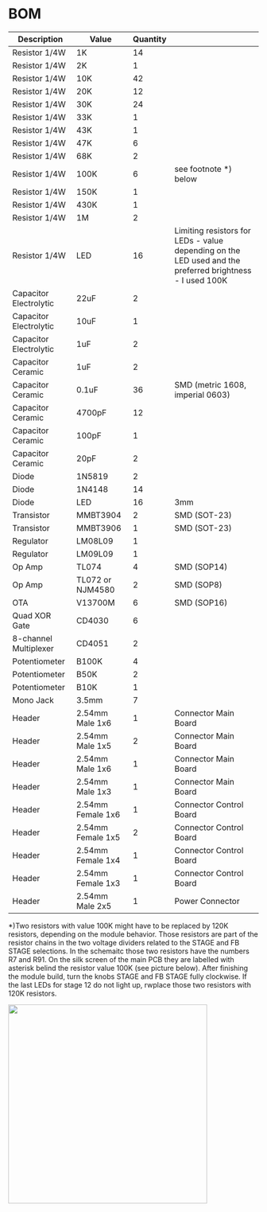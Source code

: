 # BOM

| Description | Value | Quantity | |
| --- | --- | --- | --- |
| Resistor 1/4W | 1K | 14 | |
| Resistor 1/4W | 2K | 1 | |
| Resistor 1/4W | 10K | 42 | |
| Resistor 1/4W | 20K | 12 | |
| Resistor 1/4W | 30K | 24 | |
| Resistor 1/4W | 33K | 1 | |
| Resistor 1/4W | 43K | 1 | |
| Resistor 1/4W | 47K | 6 | |
| Resistor 1/4W | 68K | 2 | |
| Resistor 1/4W | 100K | 6 | see footnote *) below |
| Resistor 1/4W | 150K | 1 | |
| Resistor 1/4W | 430K | 1 | |
| Resistor 1/4W | 1M | 2 | |
| Resistor 1/4W | LED | 16 | Limiting resistors for LEDs - value depending on the LED used and the preferred brightness - I used 100K |
| Capacitor Electrolytic | 22uF | 2 | |
| Capacitor Electrolytic | 10uF | 1 | |
| Capacitor Electrolytic | 1uF | 2 | |
| Capacitor Ceramic | 1uF | 2 | |
| Capacitor Ceramic | 0.1uF | 36 | SMD (metric 1608, imperial 0603) |
| Capacitor Ceramic | 4700pF | 12 | |
| Capacitor Ceramic | 100pF | 1 | |
| Capacitor Ceramic | 20pF | 2 | |
| Diode | 1N5819 | 2 | |
| Diode | 1N4148 | 14 | |
| Diode | LED | 16 | 3mm |
| Transistor | MMBT3904 | 2 | SMD (SOT-23) |
| Transistor | MMBT3906 | 1 | SMD (SOT-23) |
| Regulator | LM08L09 | 1 | |
| Regulator | LM09L09 | 1 | |
| Op Amp | TL074 | 4 | SMD (SOP14) |
| Op Amp | TL072 or NJM4580 | 2 | SMD (SOP8) |
| OTA | V13700M | 6 | SMD (SOP16) |
| Quad XOR Gate | CD4030 | 6 | |
| 8-channel Multiplexer | CD4051 | 2 | |
| Potentiometer | B100K | 4 | |
| Potentiometer | B50K | 2 | |
| Potentiometer | B10K | 1 | |
| Mono Jack | 3.5mm | 7 | |
| Header | 2.54mm Male 1x6 | 1 | Connector Main Board |
| Header | 2.54mm Male 1x5 | 2 | Connector Main Board |
| Header | 2.54mm Male 1x6 | 1 | Connector Main Board |
| Header | 2.54mm Male 1x3 | 1 | Connector Main Board |
| Header | 2.54mm Female 1x6 | 1 | Connector Control Board |
| Header | 2.54mm Female 1x5 | 2 | Connector Control Board |
| Header | 2.54mm Female 1x4 | 1 | Connector Control Board |
| Header | 2.54mm Female 1x3 | 1 | Connector Control Board |
| Header | 2.54mm Male 2x5 | 1 | Power Connector |

*)Two resistors with value 100K might have to be replaced by 120K resistors, depending on the module behavior. Those resistors are part of the resistor chains in the two voltage dividers related to the STAGE and FB STAGE selections.
In the schemaitc those two resistors have the numbers R7 and R91. On the silk screen of the main PCB they are labelled with asterisk belind the resistor value 100K (see picture below).
After finishing the module build, turn the knobs STAGE and FB STAGE fully clockwise.
If the last LEDs for stage 12 do not light up, rwplace those two resistors with 120K resistors.

<img width="400" src="https://github.com/user-attachments/assets/5df2db97-c19e-4831-aadc-a91169670d85" />
